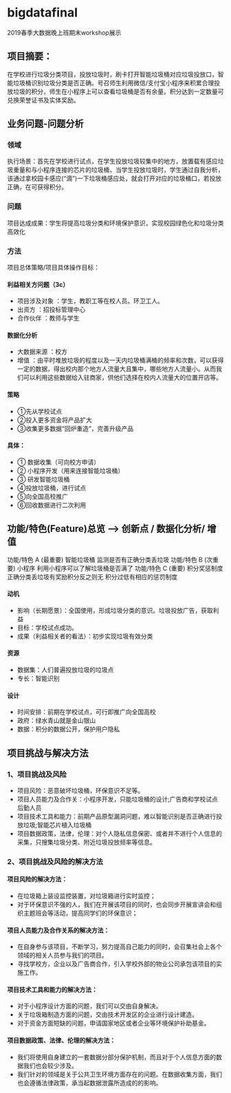 # bigdatafinal
2019春季大数据晚上班期末workshop展示  

## 项目摘要：  
在学校进行垃圾分类项目，投放垃圾时，刷卡打开智能垃圾桶对应垃圾投放口，智能垃圾桶识别垃圾分类是否正确。号召师生利用微信/支付宝小程序来积累合理投放垃圾的积分，师生在小程序上可以查看垃圾桶是否有余量。积分达到一定数量可兑换荣誉证书及实体奖励。  

## 业务问题-问题分析
### 领域
执行场景：首先在学校进行试点，在学生投放垃圾较集中的地方，放置载有感应垃圾重量和与小程序连接的芯片的垃圾桶，当学生投放垃圾时，学生通过自我分析，该通过拿校园卡感应(“滴”)一下垃圾桶感应处，就会打开对应的垃圾桶口，若投放正确，在可获得积分。
 
### 问题
项目达成成果：学生将提高垃圾分类和环境保护意识，实现校园绿色化和垃圾分类高效化
 
### 方法
项目总体策略/项目具体操作目标：

#### 利益相关方问题（3c） 
- 项目涉及对象 ：学生，教职工等在校人员。环卫工人。 
- 出资方 ：招投标管理中心 
- 合作伙伴 ：教师与学生 
   
#### 数据化分析 
- 大数据来源 ：校方 
- 增值 ：由平时堆放垃圾的程度以及一天内垃圾桶满桶的频率和次数，可以获得一定的数据，得出校内那个地方人流量大且集中，哪些地方人流量小。从而我们可以利用这些数据给入驻商家，供他们选择在校内人流量大的位置开店等。 

#### 策略
* ①先从学校试点 
* ②投入更多资金将产品扩大 
* ③收集更多数据“回炉重造”，完善升级产品
#### 具体：
* ① 数据收集（可向校方申请）
* ② 小程序开发（用来连接智能垃圾桶）
* ③ 研发智能垃圾桶
* ④投放垃圾桶，进行试点
* ⑤向全国高校推广
* ⑥回收数据进行二次利用
## 功能/特色(Feature)总览 --> 创新点 / 数据化分析/ 增值
功能/特色 A (最重要) 智能垃圾桶 监测是否有正确分类丢垃圾
功能/特色 B  (次重要) 小程序  利用小程序可以了解垃圾桶是否满了
功能/特色 C (重要) 积分奖惩制度 正确分类丢垃圾有奖励积分反之则无 积分过低有相应的惩罚制度
#### 动机
- 影响（长期愿景）：全国使用，形成垃圾分类的意识。垃圾投放广告，获取利益
- 目标：学校试点成功。
- 成果（利益相关者的看法）：初步实现垃圾有效分类
#### 资源
- 数据集：人们普遍投放垃圾的垃圾点
- 专长：智能识别
#### 设计
- 时间安排：前期在学校试点，可行即推广向全国高校 
- 政府：绿水青山就是金山银山 
- 数据：积分的数据公开，保护用户隐私
## 项目挑战与解决方法
### 1、项目挑战及风险
- 项目风险：恶意破坏垃圾桶，环保意识不足等。
- 项目人员能力及合作关：小程序开发，只能垃圾桶的设计;广告商和学校试点后勤人员
- 项目技术工具和能力：前期产品原型漏洞问题，难以智能识别是否正确进行投放垃圾;智能芯片植入垃圾桶
- 项目数据政策，法律，伦理：对个人隐私信息保密、或者并不进行个人信息的采集，只搜集垃圾分类、附近垃圾投放频率等信息。
### 2、项目挑战及风险的解决方法
#### 项目风险的解决方法：  
- 在垃圾箱上装设监控装置，对垃圾箱进行实时监控；  
- 对于环保意识不强的人，我们在开展该项目的同时，也会同步开展宣讲会和组织主题班会等活动，提高同学们的环保意识；  
#### 项目人员能力及合作关系的解决方法：  
- 在自身参与该项目，不断学习，努力提高自己能力的同时，会召集社会上各个领域的相关人员参与我们的项目。  
- 寻找学校方，企业以及广告商合作，引入学校外部的物业公司承包该项目的实施工作。  
#### 项目技术工具和能力的解决方法：  
- 对于小程序设计方面的问题，我们可以交由自身解决。  
- 关于垃圾箱制造方面的问题，交由技术开发区的企业进行设计建造。  
- 对于资金方面短缺的问题，申请国家地区或者企业等环境保护补助基金。  
#### 项目数据政策、法律、伦理的解决方法：  
- 我们将使用自身建立的一套数据分部分保护机制，而且对于个人信息方面的数据我们也会较少涉及。
- 我们针对的领域是关于公共卫生环境方面存在的问题。在数据收集方面，我们也会遵循法律政策，承当起数据泄露所造成的的影响。
